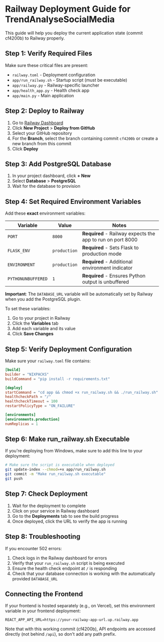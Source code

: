 # Railway Deployment Guide for TrendAnalyseSocialMedia

This guide will help you deploy the current application state (commit cf4200b) to Railway properly.

## Step 1: Verify Required Files

Make sure these critical files are present:

- `railway.toml` - Deployment configuration
- `app/run_railway.sh` - Startup script (must be executable)
- `app/railway.py` - Railway-specific launcher
- `app/health_app.py` - Health check app
- `app/main.py` - Main application

## Step 2: Deploy to Railway

1. Go to [Railway Dashboard](https://railway.app/dashboard)
2. Click **New Project** > **Deploy from GitHub**
3. Select your GitHub repository
4. For the **Branch**, select the branch containing commit `cf4200b` or create a new branch from this commit
5. Click **Deploy**

## Step 3: Add PostgreSQL Database

1. In your project dashboard, click **+ New**
2. Select **Database** > **PostgreSQL**
3. Wait for the database to provision

## Step 4: Set Required Environment Variables

Add these **exact** environment variables:

| Variable | Value | Notes |
|----------|-------|-------|
| `PORT` | `8000` | **Required** - Railway expects the app to run on port 8000 |
| `FLASK_ENV` | `production` | **Required** - Sets Flask to production mode |
| `ENVIRONMENT` | `production` | **Required** - Additional environment indicator |
| `PYTHONUNBUFFERED` | `1` | **Required** - Ensures Python output is unbuffered |

**Important**: The `DATABASE_URL` variable will be automatically set by Railway when you add the PostgreSQL plugin.

To set these variables:
1. Go to your project in Railway
2. Click the **Variables** tab
3. Add each variable and its value
4. Click **Save Changes**

## Step 5: Verify Deployment Configuration

Make sure your `railway.toml` file contains:

```toml
[build]
builder = "NIXPACKS"
buildCommand = "pip install -r requirements.txt"

[deploy]
startCommand = "cd app && chmod +x run_railway.sh && ./run_railway.sh"
healthcheckPath = "/"
healthcheckTimeout = 100
restartPolicyType = "ON_FAILURE"

[environments]
[environments.production]
numReplicas = 1
```

## Step 6: Make run_railway.sh Executable

If you're deploying from Windows, make sure to add this line to your deployment:

```bash
# Make sure the script is executable when deployed
git update-index --chmod=+x app/run_railway.sh
git commit -m "Make run_railway.sh executable"
git push
```

## Step 7: Check Deployment

1. Wait for the deployment to complete
2. Click on your service in Railway dashboard
3. Go to the **Deployments** tab to see the build progress
4. Once deployed, click the URL to verify the app is running

## Step 8: Troubleshooting

If you encounter 502 errors:

1. Check logs in the Railway dashboard for errors
2. Verify that your `run_railway.sh` script is being executed
3. Ensure the health check endpoint at `/` is responding
4. Check that your database connection is working with the automatically provided `DATABASE_URL`

## Connecting the Frontend

If your frontend is hosted separately (e.g., on Vercel), set this environment variable in your frontend deployment:

```
REACT_APP_API_URL=https://your-railway-app-url.up.railway.app
```

Note that with this working commit (cf4200b), API endpoints are accessed directly (not behind `/api`), so don't add any path prefix. 